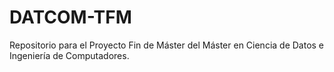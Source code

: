 # DATCOM-TFM
 Repositorio para el Proyecto Fin de Máster del Máster en Ciencia de Datos e Ingeniería de Computadores. 
